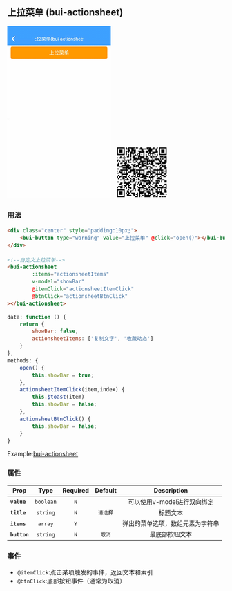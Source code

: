 ## 上拉菜单 (bui-actionsheet)

![](../assets/gif/actionsheet.gif)&nbsp;&nbsp;&nbsp;<img src="../assets/qrcode/actionsheet.png" alt="" width="120px">


### 用法

```html
<div class="center" style="padding:10px;">
    <bui-button type="warning" value="上拉菜单" @click="open()"></bui-button>
</div>

<!--自定义上拉菜单-->
<bui-actionsheet
        :items="actionsheetItems"
        v-model="showBar"
        @itemClick="actionsheetItemClick"
        @btnClick="actionsheetBtnClick"
></bui-actionsheet>
```

```javascript
data: function () {
    return {
        showBar: false,
        actionsheetItems: ['复制文字', '收藏动态']
    }
},
methods: {
    open() {
        this.showBar = true;
    },
    actionsheetItemClick(item,index) {
        this.$toast(item)
        this.showBar = false;
    },
    actionsheetBtnClick() {
        this.showBar = false;
    }
}
```

Example:[bui-actionsheet](https://github.com/bingo-oss/bui-weex-sample/blob/master/src/views/example/actionsheet-demo.vue)

### 属性

| Prop | Type | Required | Default | Description |
| ---- |:----:|:---:|:-------:| :----------:|
| **`value`** | `boolean` | `N` |  | 可以使用v-model进行双向绑定 |
| **`title`** | `string` | `N` | `请选择` | 标题文本 |
| **`items`** | `array` | `Y` |  | 弹出的菜单选项，数组元素为字符串 |
| **`button`** | `string` | `N` | `取消` | 最底部按钮文本|

### 事件

* `@itemClick`:点击某项触发的事件，返回文本和索引
* `@btnClick`:底部按钮事件（通常为取消）
